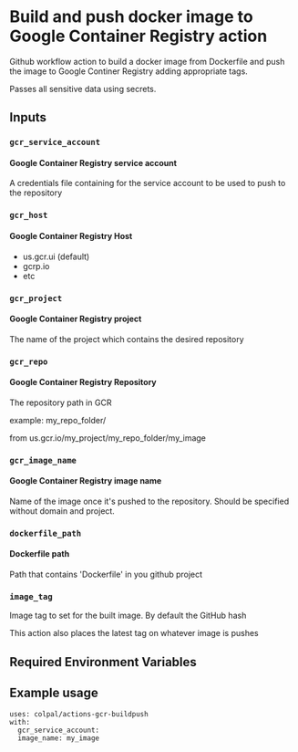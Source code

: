 # Build and push docker image to Google Container Registry action

Github workflow action to build a docker image from Dockerfile
and push the image to Google Continer Registry adding appropriate tags.

Passes all sensitive data using secrets.

## Inputs

### `gcr_service_account`

#### Google Container Registry service account

A credentials file containing for the service account to be used to push to the repository

### `gcr_host`

#### Google Container Registry Host

- us.gcr.ui (default)
- gcrp.io
- etc

### `gcr_project`

#### Google Container Registry project

The name of the project which contains the desired repository

### `gcr_repo`

#### Google Container Registry Repository

The repository path in GCR

example: my_repo_folder/ 

from us.gcr.io/my_project/my_repo_folder/my_image

### `gcr_image_name`

#### Google Container Registry image name

Name of the image once it's pushed to the repository. Should be specified without domain and project.

### `dockerfile_path`

#### Dockerfile path

Path that contains 'Dockerfile' in you github project

### `image_tag`

Image tag to set for the built image. By default the GitHub hash

This action also places the latest tag on whatever image is pushes

## Required Environment Variables

## Example usage

```ylm
uses: colpal/actions-gcr-buildpush
with:
  gcr_service_account: 
  image_name: my_image

```